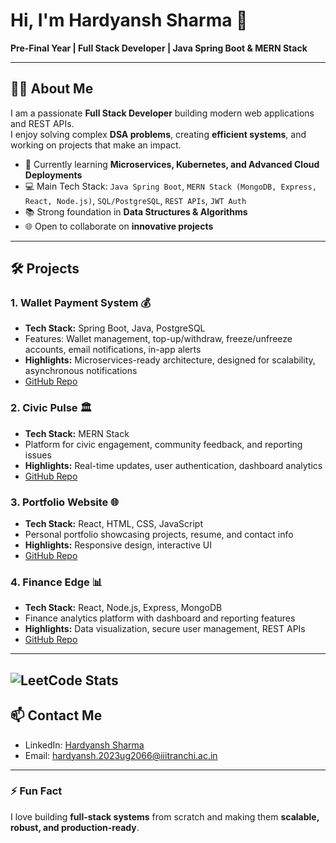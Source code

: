 # Hi, I'm Hardyansh Sharma 👋

**Pre-Final Year | Full Stack Developer | Java Spring Boot & MERN Stack**

---

## 🧑‍💻 About Me
I am a passionate **Full Stack Developer** building modern web applications and REST APIs.  
I enjoy solving complex **DSA problems**, creating **efficient systems**, and working on projects that make an impact.

- 🌱 Currently learning **Microservices, Kubernetes, and Advanced Cloud Deployments**
- 💻 Main Tech Stack: `Java Spring Boot`, `MERN Stack (MongoDB, Express, React, Node.js)`, `SQL/PostgreSQL`, `REST APIs`, `JWT Auth`
- 📚 Strong foundation in **Data Structures & Algorithms**
- 🌐 Open to collaborate on **innovative projects**  

---

## 🛠️ Projects

### 1. **Wallet Payment System** 💰
- **Tech Stack:** Spring Boot, Java, PostgreSQL
- Features: Wallet management, top-up/withdraw, freeze/unfreeze accounts, email notifications, in-app alerts
- **Highlights:** Microservices-ready architecture, designed for scalability, asynchronous notifications
- [GitHub Repo](https://github.com/NoBrain-UI/wallet-payment-system)  

### 2. **Civic Pulse** 🏛️
- **Tech Stack:** MERN Stack
- Platform for civic engagement, community feedback, and reporting issues
- **Highlights:** Real-time updates, user authentication, dashboard analytics
- [GitHub Repo](https://github.com/NoBrain-UI/civic-pulse)  

### 3. **Portfolio Website** 🌐
- **Tech Stack:** React, HTML, CSS, JavaScript
- Personal portfolio showcasing projects, resume, and contact info
- **Highlights:** Responsive design, interactive UI
- [GitHub Repo](https://github.com/NoBrain-UI/portfolio)  

### 4. **Finance Edge** 📊
- **Tech Stack:** React, Node.js, Express, MongoDB
- Finance analytics platform with dashboard and reporting features
- **Highlights:** Data visualization, secure user management, REST APIs
- [GitHub Repo](https://github.com/NoBrain-UI/finance-edge)  

---
![LeetCode Stats](https://leetcard.jacoblin.cool/SharmaFTW?theme=dark&font=source_code_pro)
---

## 📫 Contact Me
- LinkedIn: [Hardyansh Sharma](https://www.linkedin.com/in/hardyansh-sharma-iiitr)
- Email: hardyansh.2023ug2066@iiitranchi.ac.in

---

### ⚡ Fun Fact
I love building **full-stack systems** from scratch and making them **scalable, robust, and production-ready**.
